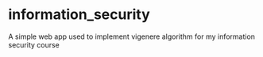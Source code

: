 # information_security
A simple web app used to implement vigenere algorithm for my information security course
